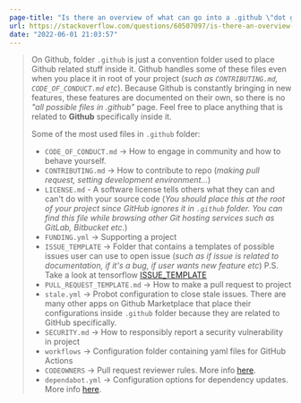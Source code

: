 ```yaml
---
page-title: "Is there an overview of what can go into a .github \"dot github\" directory? - Stack Overflow"
url: https://stackoverflow.com/questions/60507097/is-there-an-overview-of-what-can-go-into-a-github-dot-github-directory
date: "2022-06-01 21:03:57"
---
```


> On Github, folder `.github` is just a convention folder used to place Github related stuff inside it. Github handles some of these files even when you place it in root of your project (*such as `CONTRIBUTING.md`, `CODE_OF_CONDUCT.md` etc*). Because Github is constantly bringing in new features, these features are documented on their own, so there is no *"all possible files in .github"* page. Feel free to place anything that is related to **Github** specifically inside it.
> 
> Some of the most used files in `.github` folder:
> 
> -   `CODE_OF_CONDUCT.md` -> How to engage in community and how to behave yourself.
> -   `CONTRIBUTING.md` -> How to contribute to repo (*making pull request, setting development environment...*)
> -   `LICENSE.md` - A software license tells others what they can and can't do with your source code (*You should place this at the root of your project since GitHub ignores it in `.github` folder. You can find this file while browsing other Git hosting services such as GitLab, Bitbucket etc.*)
> -   `FUNDING.yml` -> Supporting a project
> -   `ISSUE_TEMPLATE` -> Folder that contains a templates of possible issues user can use to open issue (*such as if issue is related to documentation, if it's a bug, if user wants new feature etc*) P.S. Take a look at tensorflow [ISSUE\_TEMPLATE](https://github.com/tensorflow/tensorflow/tree/f3fd82f65724cdba600fdd23d251c2b01152ed3c/.github/ISSUE_TEMPLATE)
> -   `PULL_REQUEST_TEMPLATE.md` -> How to make a pull request to project
> -   `stale.yml` -> Probot configuration to close stale issues. There are many other apps on Github Marketplace that place their configurations inside `.github` folder because they are related to GitHub specifically.
> -   `SECURITY.md` -> How to responsibly report a security vulnerability in project
> -   `workflows` -> Configuration folder containing yaml files for GitHub Actions
> -   `CODEOWNERS` -> Pull request reviewer rules. More info [here](https://docs.github.com/en/github/creating-cloning-and-archiving-repositories/about-code-owners).
> -   `dependabot.yml` -> Configuration options for dependency updates. More info [here](https://docs.github.com/en/code-security/supply-chain-security/keeping-your-dependencies-updated-automatically/configuration-options-for-dependency-updates).
